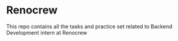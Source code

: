 # Renocrew
This repo contains all the tasks and practice set related to Backend Development intern at Renocrew
